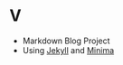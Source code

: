 # V

+ Markdown Blog Project
+ Using [Jekyll](https://github.com/jekyll/jekyll) and [Minima](https://github.com/jekyll/minima)

